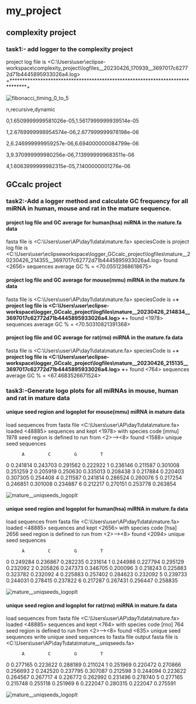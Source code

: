 # my_project
## complexity project
### task1:- add logger to the complexity project

project log file is <C:\Users\user\eclipse-workspace\complexity_project\logfiles\__20230426_170939__3697017c62772d71b4445895933026a4.log>
+******************************************************************************+

![fibonacci_timing_0_to_5](https://user-images.githubusercontent.com/130226497/234666965-78f1f452-f289-424b-9e60-225fa7fb96a7.png)

n,recursive,dynamic

0,1.6509999999581026e-05,1.5617999999939514e-05

1,2.6769999998954574e-06,2.677999999978198e-06

2,6.246999999959257e-06,6.694000000084799e-06

3,9.370999999980256e-06,7.139999999683511e-06

4,1.6063999999982315e-05,7.1400000001276e-06

## GCcalc project
### task2:-Add a logger method and calculate GC frequency for all miRNA in human, mouse and rat in the mature sequence.

#### project log file and GC average for human(hsa) miRNA in the mature.fa data
fasta file is <C:\Users\user\AP\day1\data\mature.fa>
speciesCode is <hsa>
project log file is
<C:\Users\user\eclipseworkspace\logger_GCcalc_project\logfiles\mature__20230426_214355__3697017c62772d71b4445895933026a4.log>
found <2656> sequences
average GC % = <70.05512368618675>
#### project log file and GC average for mouse(mmu) miRNA in the mature.fa data
fasta file is <C:\Users\user\AP\day1\data\mature.fa>
speciesCode is <mmu>
+******************************************************************************+
project log file is <C:\Users\user\eclipse-workspace\logger_GCcalc_project\logfiles\mature__20230426_214834__3697017c62772d71b4445895933026a4.log>
+******************************************************************************+
found <1978> sequences
average GC % = <70.50310821391368>
#### project log file and GC average for rat(rno) miRNA in the mature.fa data
fasta file is <C:\Users\user\AP\day1\data\mature.fa>
speciesCode is <rno>
+******************************************************************************+
project log file is <C:\Users\user\eclipse-workspace\logger_GCcalc_project\logfiles\mature__20230426_215135__3697017c62772d71b4445895933026a4.log>
+******************************************************************************+
found <764> sequences
average GC % = <67.4683526671524>
### task3:-Generate logo plots for all miRNAs in mouse, human and rat in mature data
#### unique seed region and logoplot for mouse(mmu) miRNA in mature data
load sequences from fasta file <C:\Users\user\AP\day1\data\mature.fa>
loaded <48885> sequences and kept <1978> with species code [mmu]
1978
seed region is defined to run from <2>--><8>
found <1588> unique seed sequences

          A         C         G         T
0  0.241814  0.243703  0.291562  0.222922
1  0.236146  0.211587  0.301008  0.251259
2  0.205919  0.250630  0.335013  0.208438
3  0.217884  0.220403  0.307305  0.254408
4  0.211587  0.241814  0.286524  0.260076
5  0.217254  0.246851  0.301008  0.234887
6  0.212217  0.270151  0.253778  0.263854

![mature__uniqseeds_logoplt](https://user-images.githubusercontent.com/130226497/234679104-c3de4d58-9ad0-4877-9868-215b1bad696e.png)

#### unique seed region and logoplot for human(hsa) miRNA in mature.fa data
load sequences from fasta file <C:\Users\user\AP\day1\data\mature.fa>
loaded <48885> sequences and kept <2656> with species code [hsa]
2656
seed region is defined to run from <2>--><8>
found <2094> unique seed sequences

          A         C         G         T
0  0.249284  0.236867  0.282235  0.231614
1  0.244986  0.227794  0.295129  0.232092
2  0.205826  0.247373  0.346705  0.200096
3  0.218243  0.225883  0.323782  0.232092
4  0.225883  0.257402  0.284623  0.232092
5  0.239733  0.244031  0.278415  0.237822
6  0.217287  0.267431  0.256447  0.258835

![mature__uniqseeds_logoplt](https://user-images.githubusercontent.com/130226497/234681040-53379728-24da-4458-8eab-c9c6a016c72d.png)

#### unique seed region and logoplot for rat(rno) miRNA in mature.fa data
load sequences from fasta file <C:\Users\user\AP\day1\data\mature.fa>
loaded <48885> sequences and kept <764> with species code [rno]
764
seed region is defined to run from <2>--><8>
found <635> unique seed sequences
write unique seed sequences to fasta file
output fasta file is <C:\Users\user\AP\day1\data\mature__uniqseeds.fa>

          A         C         G         T
0  0.277165  0.223622  0.288189  0.211024
1  0.251969  0.220472  0.270866  0.256693
2  0.242520  0.237795  0.307087  0.212598
3  0.244094  0.223622  0.264567  0.267717
4  0.226772  0.262992  0.231496  0.278740
5  0.277165  0.215748  0.255118  0.251969
6  0.222047  0.280315  0.222047  0.275591

![mature__uniqseeds_logoplt](https://user-images.githubusercontent.com/130226497/234683087-12f9f1c4-c5c2-4e00-bff6-6a1d3c6980a3.png)












